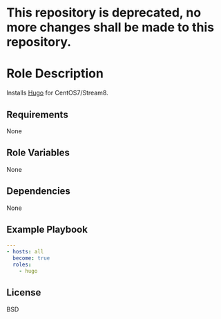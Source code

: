 # This repository is deprecated, no more changes shall be made to this repository.

Role Description
=========

Installs [Hugo](https://gohugo.io) for CentOS7/Stream8.

Requirements
------------

None

Role Variables
--------------

None

Dependencies
------------

None

Example Playbook
----------------

```YAML
---
- hosts: all
  become: true
  roles:
    - hugo
```

License
-------

BSD
